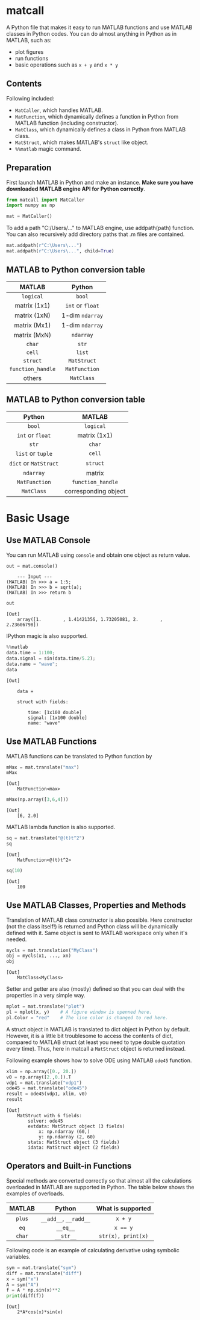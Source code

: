 # matcall
A Python file that makes it easy to run MATLAB functions and use MATLAB classes in Python codes. You can do almost anything in Python as in MATLAB, such as:

- plot figures
- run functions
- basic operations such as `x + y` and `x * y`

## Contents

Following included:

- `MatCaller`, which handles MATLAB.
- `MatFunction`, which dynamically defines a function in Python from MATLAB function (including constructor).
- `MatClass`, which dynamically defines a class in Python from MATLAB class.
- `MatStruct`, which makes MATLAB's `struct` like object.
- `%%matlab` magic command.

## Preparation

First launch MATLAB in Python and make an instance. **Make sure you have downloaded MATLAB engine API for Python correctly**.

```python
from matcall import MatCaller
import numpy as np

mat = MatCaller()
```

To add a path "C:/Users/..." to MATLAB engine, use addpath(path) function. You can also recursively add directory paths that .m files are contained.

```python
mat.addpath(r"C:\Users\...")
mat.addpath(r"C:\Users\...", child=True)
```
## MATLAB to Python conversion table

|MATLAB|Python|
|:----:|:----:|
|`logical`|`bool`|
|matrix (1x1)|`int` or `float`|
|matrix (1xN)|1-dim `ndarray`|
|matrix (Mx1)|1-dim `ndarray`|
|matrix (MxN)|`ndarray`|
|`char`|`str`|
|`cell`|`list`|
|`struct`|`MatStruct`|
|`function_handle`|`MatFunction`|
|others|`MatClass`|

## MATLAB to Python conversion table

|Python|MATLAB|
|:----:|:----:|
|`bool`|`logical`|
|`int` or `float`|matrix (1x1)|
|`str`|`char`|
|`list` or `tuple`|`cell`|
|`dict` or `MatStruct`|`struct`|
|`ndarray`|matrix|
|`MatFunction`|`function_handle`|
|`MatClass`|corresponding object|

# Basic Usage

## Use MATLAB Console

You can run MATLAB using `console` and obtain one object as return value.

```python
out = mat.console()
```
```
    --- Input ---
(MATLAB) In >>> a = 1:5;
(MATLAB) In >>> b = sqrt(a);
(MATLAB) In >>> return b
```
```python
out
```
```
[Out]
    array([1.        , 1.41421356, 1.73205081, 2.        , 2.23606798])
```
IPython magic is also supported.

```python
%%matlab
data.time = 1:100;
data.signal = sin(data.time/5.2);
data.name = "wave";
data
```
```
[Out]

    data = 

    struct with fields:

        time: [1x100 double]
        signal: [1x100 double]
        name: "wave"
```


## Use MATLAB Functions

MATLAB functions can be translated to Python function by

```python
mMax = mat.translate("max")
mMax
```
```
[Out]
    MatFunction<max>
```
```python
mMax(np.array([3,6,4]))
```
```
[Out]
    [6, 2.0]
```
MATLAB lambda function is also supported.
```python
sq = mat.translate("@(t)t^2")
sq 
```
```
[Out]
    MatFunction<@(t)t^2>
```
```python
sq(10)
```
```
[Out]
    100
```

## Use MATLAB Classes, Properties and Methods

Translation of MATLAB class constructor is also possible. Here constructor (not the class itself!) is returned and Python class will be dynamically defined with it. Same object
is sent to MATLAB workspace only when it's needed.

```python
mycls = mat.translation("MyClass")
obj = mycls(x1, ..., xn)
obj
```
```
[Out]
    MatClass<MyClass>
```

Setter and getter are also (mostly) defined so that you can deal with the properties in a very simple way.

```python
mplot = mat.translate("plot")
pl = mplot(x, y)    # A figure window is openned here.
pl.Color = "red"    # The line color is changed to red here.
```

A struct object in MATLAB is translated to dict object in Python by default. However, it is a little bit troublesome to access the contents of dict, compared to MATLAB struct (at least you need to type double quotation every time). Thus, here in matcall a `MatStruct` object is returned instead.

Following example shows how to solve ODE using MATLAB `ode45` function.

```python
xlim = np.array([0., 20.])
v0 = np.array([2.,0.]).T
vdp1 = mat.translate("vdp1")
ode45 = mat.translate("ode45")
result = ode45(vdp1, xlim, v0)
result
```
```
[Out]
    MatStruct with 6 fields:
        solver: ode45
        extdata: MatStruct object (3 fields)
            x: np.ndarray (60,)
            y: np.ndarray (2, 60)
        stats: MatStruct object (3 fields)
        idata: MatStruct object (2 fields)
```


## Operators and Built-in Functions

Special methods are converted correctly so that almost all the calculations overloaded in MATLAB are supported in Python. The table below shows the examples of overloads.

|MATLAB|Python|What is supported|
|:----:|:----:|:---------------:|
|`plus`|`__add__`, `__radd__`| `x + y`|
|`eq`|`__eq__`|`x == y`|
|`char`|`__str__`|`str(x), print(x)`|

Following code is an example of calculating derivative using symbolic variables.

```python
sym = mat.translate("sym")
diff = mat.translate("diff")
x = sym("x")
A = sym("A")
f = A * np.sin(x)**2
print(diff(f))
```
```
[Out]
    2*A*cos(x)*sin(x)
```
